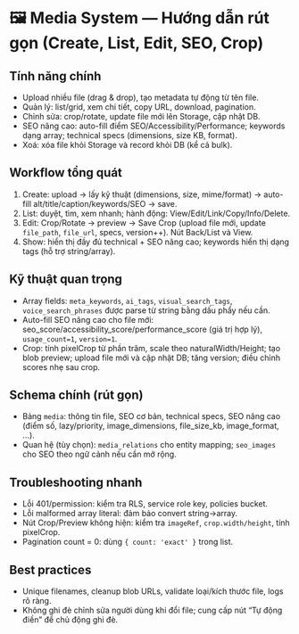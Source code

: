 # 🖼️ Media System — Hướng dẫn rút gọn (Create, List, Edit, SEO, Crop)

## Tính năng chính
- Upload nhiều file (drag & drop), tạo metadata tự động từ tên file.
- Quản lý: list/grid, xem chi tiết, copy URL, download, pagination.
- Chỉnh sửa: crop/rotate, update file mới lên Storage, cập nhật DB.
- SEO nâng cao: auto-fill điểm SEO/Accessibility/Performance; keywords dạng array; technical specs (dimensions, size KB, format).
- Xoá: xóa file khỏi Storage và record khỏi DB (kể cả bulk).

## Workflow tổng quát
1) Create: upload → lấy kỹ thuật (dimensions, size, mime/format) → auto-fill alt/title/caption/keywords/SEO → save.
2) List: duyệt, tìm, xem nhanh; hành động: View/Edit/Link/Copy/Info/Delete.
3) Edit: Crop/Rotate → preview → Save Crop (upload file mới, update `file_path`, `file_url`, specs, version++). Nút Back/List và View.
4) Show: hiển thị đầy đủ technical + SEO nâng cao; keywords hiển thị dạng tags (hỗ trợ string/array).

## Kỹ thuật quan trọng
- Array fields: `meta_keywords`, `ai_tags`, `visual_search_tags`, `voice_search_phrases` được parse từ string bằng dấu phẩy nếu cần.
- Auto-fill SEO nâng cao cho file mới: seo_score/accessibility_score/performance_score (giá trị hợp lý), `usage_count=1`, `version=1`.
- Crop: tính pixelCrop từ phần trăm, scale theo naturalWidth/Height; tạo blob preview; upload file mới và cập nhật DB; tăng version; điều chỉnh scores nhẹ sau crop.

## Schema chính (rút gọn)
- Bảng `media`: thông tin file, SEO cơ bản, technical specs, SEO nâng cao (điểm số, lazy/priority, image_dimensions, file_size_kb, image_format, ...).
- Quan hệ (tùy chọn): `media_relations` cho entity mapping; `seo_images` cho SEO theo ngữ cảnh nếu cần mở rộng.

## Troubleshooting nhanh
- Lỗi 401/permission: kiểm tra RLS, service role key, policies bucket.
- Lỗi malformed array literal: đảm bảo convert string→array.
- Nút Crop/Preview không hiện: kiểm tra `imageRef`, `crop.width/height`, tính pixelCrop.
- Pagination count = 0: dùng `{ count: 'exact' }` trong list.

## Best practices
- Unique filenames, cleanup blob URLs, validate loại/kích thước file, logs rõ ràng.
- Không ghi đè chỉnh sửa người dùng khi đổi file; cung cấp nút “Tự động điền” để chủ động ghi đè.






